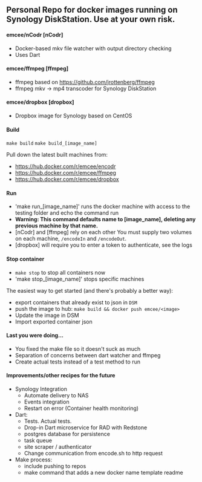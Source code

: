 ## Personal Repo for docker images running on Synology DiskStation.  Use at your own risk.

#### emcee/nCodr [nCodr]
* Docker-based mkv file watcher with output directory checking
* Uses Dart

#### emcee/ffmpeg [ffmpeg]
* ffmpeg based on https://github.com/jrottenberg/ffmpeg
* ffmpeg mkv -> mp4 transcoder for Synology DiskStation

#### emcee/dropbox [dropbox]
* Dropbox image for Synology based on CentOS

#### Build
`make build`
`make build_[image_name]`

Pull down the latest built machines from:
* https://hub.docker.com/r/emcee/encodr
* https://hub.docker.com/r/emcee/ffmpeg
* https://hub.docker.com/r/emcee/dropbox

#### Run
* 'make run_[image_name]' runs the docker machine with access to the testing folder and echo the command run
* **Warning: This command defaults name to [image_name], deleting any previous machine by that name.**
* [nCodr] and [ffmpeg] rely on each other
You must supply two volumes on each machine, `/encodeIn` and `/encodeOut`.
* [dropbox] will require you to enter a token to authenticate, see the logs

#### Stop container
* `make stop` to stop all containers now
* 'make stop_[image_name]' stops specific machines

The easiest way to get started (and there's probably a better way): 
* export containers that already exist to json in `DSM`
* push the image to hub: `make build && docker push emcee/<image>`
* Update the image in DSM
* Import exported container json

#### Last you were doing...
* You fixed the make file so it doesn't suck as much
* Separation of concerns between dart watcher and ffmpeg
* Create actual tests instead of a test method to run

#### Improvements/other recipes for the future
* Synology Integration
  * Automate delivery to NAS
  * Events integration
  * Restart on error (Container health monitoring)
* Dart:
  * Tests.  Actual tests.
  * Drop-in Dart microservice for RAD with Redstone
  * postgres database for persistence
  * task queue
  * site scraper / authenticator
  * Change communication from encode.sh to http request
* Make process:
  * include pushing to repos
  * make command that adds a new docker name template readme